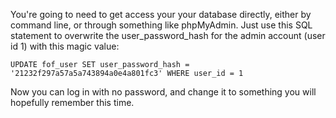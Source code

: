 You're going to need to get access your your database directly, either by command line, or through something like phpMyAdmin.  Just use this SQL statement to overwrite the user\_password\_hash for the admin account (user id 1) with this magic value:

`UPDATE fof_user SET user_password_hash = '21232f297a57a5a743894a0e4a801fc3' WHERE user_id = 1`

Now you can log in with no password, and change it to something you will hopefully remember this time.